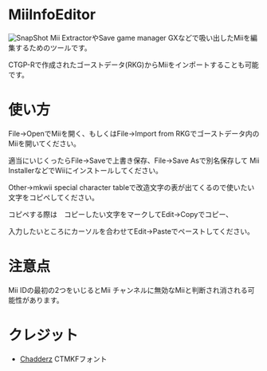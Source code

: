# MiiInfoEditor
![SnapShot](https://cdn.discordapp.com/attachments/671391178280665118/705278630577569852/MiiInfoEditor_SnapShot.png)
Mii ExtractorやSave game manager GXなどで吸い出したMiiを編集するためのツールです。

CTGP-Rで作成されたゴーストデータ(RKG)からMiiをインポートすることも可能です。
# 使い方
File->OpenでMiiを開く、もしくはFile->Import from RKGでゴーストデータ内のMiiを開いてください。

適当にいじくったらFile->Saveで上書き保存、File->Save Asで別名保存して Mii InstallerなどでWiiにインストールしてください。

Other->mkwii special character tableで改造文字の表が出てくるので使いたい文字をコピペしてください。

コピペする際は　コピーしたい文字をマークしてEdit->Copyでコピー、

入力したいところにカーソルを合わせてEdit->Pasteでペーストしてください。
# 注意点
Mii IDの最初の2つをいじるとMii チャンネルに無効なMiiと判断され消される可能性があります。
# クレジット
* [Chadderz](http://wiki.tockdom.com/wiki/Chadderz) CTMKFフォント